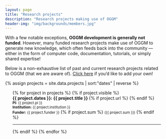 ```yaml
---
layout: page
title: "Research projects"
description: "Research projects making use of OGGM"
header-img: "img/backgrounds/members.jpg"
---
```


With a few notable exceptions, **OGGM development is generally not funded**. However, many funded research projects make use of OGGM to generate new knowledge, which often feeds back into the community — either in the form of computer code, documentation, tutorials, or simply shared expertise!

Below is a non-exhaustive list of past and current research projects related to OGGM (that we are aware of). [Click here](https://github.com/OGGM/oggm.github.io/issues/248) if you’d like to add your own!

{% assign projects = site.data.projects | sort:"dates" | reverse %}

<ul style="list-style-type: none;">
{% for project in projects %}
{% if project.visible %}
  <li style="display: inline-block;">
	<strong>{{ project.dates }}: {{ project.title }} </strong>
	{% if project.url %}
	<small>
	<a href="{{ project.url }}" title="Project website" target="_blank">
      <i class="fa fa-external-link"></i>
    </a>
    </small>
	{% endif %}
	<br>
	<small><strong>PI:</strong> {{ project.pi }}</small> <br>
	<small><strong>Institution:</strong> {{ project.institution }}</small> <br>
	<small><strong>Funder:</strong> {{ project.funder }}</small>
	{% if project.sum %}
	<small> ({{ project.sum }}) </small>
	{% endif %}
  <hr>
	</li>
{% endif %}
{% endfor %}
</ul>
